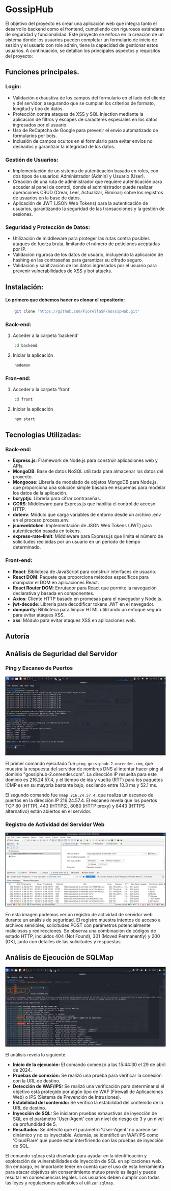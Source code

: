 # GossipHub
El objetivo del proyecto es crear una aplicación web que integra tanto el desarrollo backend como el frontend, cumpliendo con rigurosos estándares de seguridad y funcionalidad. Este proyecto se enfoca en la creación de un sistema donde los usuarios pueden completar un formulario de inicio de sesión y el usuario con role admin, tiene la capacidad de gestionar estos usuarios. A continuación, se detallan los principales aspectos y requisitos del proyecto:

## Funciones principales.

### Login:
- Validación exhaustiva de los campos del formulario en el lado del cliente y del servidor, asegurando que se cumplan los criterios de formato, longitud y tipo de datos.
- Protección contra ataques de XSS y SQL Injection mediante la aplicación de filtros y escapes de caracteres especiales en los datos ingresados por el usuario.
- Uso de ReCaptcha de Google para prevenir el envío automatizado de formularios por bots.
- Inclusión de campos ocultos en el formulario para evitar envíos no deseados y garantizar la integridad de los datos.

### Gestión de Usuarios:
- Implementación de un sistema de autenticación basado en roles, con dos tipos de usuarios: Administrador (Admin) y Usuario (User).
- Creación de una ruta de administrador que requiere autenticación para acceder al panel de control, donde el administrador puede realizar operaciones CRUD (Crear, Leer, Actualizar, Eliminar) sobre los registros de usuarios en la base de datos.
- Aplicación de JWT (JSON Web Tokens) para la autenticación de usuarios, garantizando la seguridad de las transacciones y la gestión de sesiones.

### Seguridad y Protección de Datos:
- Utilización de middleware para proteger las rutas contra posibles ataques de fuerza bruta, limitando el número de peticiones aceptadas por IP.
- Validación rigurosa de los datos de usuario, incluyendo la aplicación de hashing en las contraseñas para garantizar su cifrado seguro.
- Validación y sanitización de los datos ingresados por el usuario para prevenir vulnerabilidades de XSS y bot attacks.

## Instalación:

#### Lo primero que debemos hacer es clonar el repositorio:
```bash
    git clone 'https://github.com/FiorellaSF/GossipHub.git'
```

### Back-end:
1. Acceder a la carpeta 'backend'
```bash
    cd backend
```
2. Iniciar la aplicación
```bash
    nodemon
```

### Fron-end: 
1. Acceder a la carpeta 'front'
```bash
    cd front
```
2. Iniciar la aplicación
```bash
    npm start
```

## Tecnologías Utilizadas:

### Back-end:
- **Express.js**: Framework de Node.js para construir aplicaciones web y APIs.
- **MongoDB**: Base de datos NoSQL utilizada para almacenar los datos del proyecto.
- **Mongoose**: Librería de modelado de objetos MongoDB para Node.js, que proporciona una solución simple basada en esquemas para modelar los datos de la aplicación.
- **bcryptjs**: Librería para cifrar contraseñas.
- **CORS**: Middleware para Express.js que habilita el control de acceso HTTP.
- **dotenv**: Módulo que carga variables de entorno desde un archivo .env en el proceso process.env.
- **jsonwebtoken**: Implementación de JSON Web Tokens (JWT) para autenticación basada en tokens.
- **express-rate-limit**: Middleware para Express.js que limita el número de solicitudes recibidas por un usuario en un período de tiempo determinado.

### Front-end: 
- **React**: Biblioteca de JavaScript para construir interfaces de usuario.
- **React DOM**: Paquete que proporciona métodos específicos para manipular el DOM en aplicaciones React.
- **React Router DOM**: Enrutador para React que permite la navegación declarativa y basada en componentes.
- **Axios**: Cliente HTTP basado en promesas para el navegador y Node.js.
- **jwt-decode**: Librería para decodificar tokens JWT en el navegador.
- **dompurify**: Biblioteca para limpiar HTML utilizando un enfoque seguro para evitar ataques XSS.
- **xss**: Módulo para evitar ataques XSS en aplicaciones web.

## Autoría 

## Análisis de Seguridad del Servidor

### Ping y Escaneo de Puertos

![Texto alternativo](./readmeImages/nmap.jpg)


El primer comando ejecutado fue `ping gossiphub-2.onrender.com`, que muestra la respuesta del servidor de nombres DNS al intentar hacer ping al dominio "gossiphub-2.onrender.com". La dirección IP resuelta para este dominio es 216.24.57.4, y el tiempo de ida y vuelta (RTT) para los paquetes ICMP es en su mayoría bastante bajo, oscilando entre 10.3 ms y 52.1 ms.

El segundo comando fue `nmap 216.24.57.4`, que realiza un escaneo de puertos en la dirección IP 216.24.57.4. El escaneo revela que los puertos TCP 80 (HTTP), 443 (HTTPS), 8080 (HTTP proxy) y 8443 (HTTPS alternativo) están abiertos en el servidor.

### Registro de Actividad del Servidor Web

![Registro de Actividad del Servidor Web](./readmeImages/OSWAPattack.jpg)

En esta imagen podemos ver un registro de actividad de servidor web durante un análisis de seguridad. El registro muestra intentos de acceso a archivos sensibles, solicitudes POST con parámetros potencialmente maliciosos y redirecciones. Se observa una combinación de códigos de estado HTTP, incluidos 404 (Not Found), 301 (Moved Permanently) y 200 (OK), junto con detalles de las solicitudes y respuestas.

## Análisis de Ejecución de SQLMap

![Texto alternativo](./readmeImages/sqlmap.jpg)

El análisis revela lo siguiente:

- **Inicio de la ejecución:** El comando comenzó a las 15:44:30 el 29 de abril de 2024.
- **Pruebas de conexión:** Se realizó una prueba para verificar la conexión con la URL de destino.
- **Detección de WAF/IPS:** Se realizó una verificación para determinar si el objetivo está protegido por algún tipo de WAF (Firewall de Aplicaciones Web) o IPS (Sistema de Prevención de Intrusiones).
- **Estabilidad del contenido:** Se verificó la estabilidad del contenido de la URL de destino.
- **Inyección de SQL:** Se iniciaron pruebas exhaustivas de inyección de SQL en el parámetro 'User-Agent' con un nivel de riesgo de 3 y un nivel de profundidad de 5.
- **Resultados:** Se detectó que el parámetro 'User-Agent' no parece ser dinámico y no es inyectable. Además, se identificó un WAF/IPS como 'CloudFlare' que puede estar interfiriendo con las pruebas de inyección de SQL.

El comando `sqlmap` está diseñado para ayudar en la identificación y explotación de vulnerabilidades de inyección de SQL en aplicaciones web. Sin embargo, es importante tener en cuenta que el uso de esta herramienta para atacar objetivos sin consentimiento mutuo previo es ilegal y puede resultar en consecuencias legales. Los usuarios deben cumplir con todas las leyes y regulaciones aplicables al utilizar `sqlmap`.

